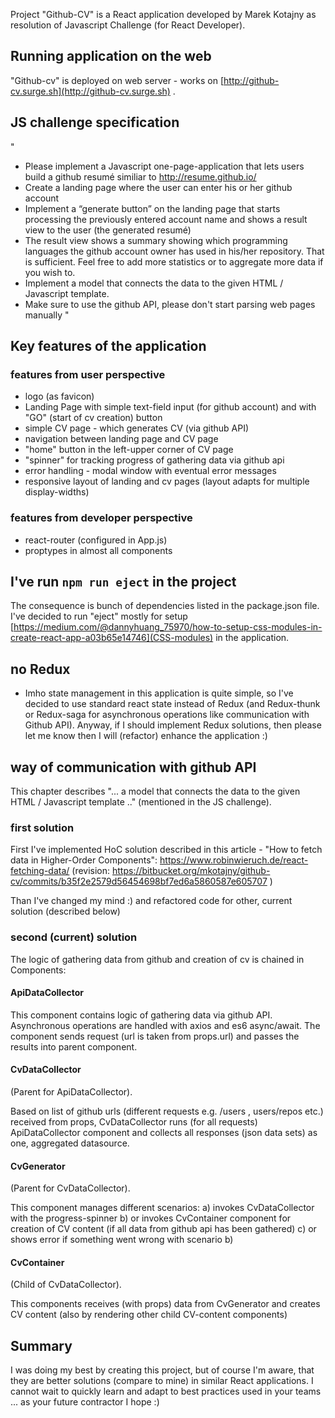 Project "Github-CV" is a React application developed by Marek Kotajny as resolution of Javascript Challenge (for React Developer).

## Running application on the web
"Github-cv" is deployed on web server - works on [http://github-cv.surge.sh](http://github-cv.surge.sh) .

## JS challenge specification
"
- Please implement a Javascript one-page-application that lets users build a github
resumé similiar to http://resume.github.io/
- Create a landing page where the user can enter his or her github account
- Implement a “generate button” on the landing page that starts processing the
previously entered account name and shows a result view to the user (the
generated resumé)
- The result view shows a summary showing which programming languages the
github account owner has used in his/her repository. That is sufficient. Feel free to
add more statistics or to aggregate more data if you wish to.  
- Implement a model that connects the data to the given HTML / Javascript
template. 
- Make sure to use the github API, please don't start parsing web pages manually
"

## Key features of the application

### features from user perspective
- logo (as favicon)
- Landing Page with simple text-field input (for github account) and with "GO" (start of cv creation) button
- simple CV page - which generates CV (via github API) 
- navigation between landing page and CV page
- "home" button in the left-upper corner of CV page
- "spinner" for tracking progress of gathering data via github api
- error handling - modal window with eventual error messages
- responsive layout of landing and cv pages (layout adapts for multiple display-widths)
 
### features from developer perspective
- react-router (configured in App.js) 
- proptypes in almost all components

## I've run `npm run eject` in the project
The consequence is bunch of dependencies listed in the package.json file.
I've decided to run "eject" mostly for setup [https://medium.com/@dannyhuang_75970/how-to-setup-css-modules-in-create-react-app-a03b65e14746](CSS-modules) in the application.

## no Redux
- Imho state management in this application is quite simple, so I've decided to use standard react state instead of Redux (and Redux-thunk or Redux-saga for asynchronous operations like communication with Github API). Anyway, if I should implement Redux solutions, then please let me know then I will (refactor) enhance the application :)

## way of communication with github API

This chapter describes  "... a model that connects the data to the given HTML / Javascript
template .." (mentioned in the JS challenge). 

### first solution

First I've implemented HoC solution described in this article - "How to fetch data in Higher-Order Components": https://www.robinwieruch.de/react-fetching-data/
(revision: https://bitbucket.org/mkotajny/github-cv/commits/b35f2e2579d56454698bf7ed6a5860587e605707 )

Than I've changed my mind :) and refactored code for other, current solution (described below)

### second (current) solution

The logic of gathering data from github and creation of cv is chained in Components:

#### ApiDataCollector
This component contains logic of gathering data via github API.
Asynchronous operations are handled with axios and es6 async/await.
The component sends request (url is taken from props.url) and passes the results into parent component.

#### CvDataCollector
(Parent for ApiDataCollector).

Based on list of github urls (different requests e.g. /users , users/repos etc.) received from props, CvDataCollector runs (for all requests) ApiDataCollector component and collects all responses (json data sets) as one, aggregated datasource.

#### CvGenerator
(Parent for CvDataCollector).

This component manages different scenarios:
a) invokes CvDataCollector with the progress-spinner
b) or invokes CvContainer component for creation of CV content (if all data from github api has been gathered)
c) or shows error if something went wrong with scenario b)

#### CvContainer
(Child of CvDataCollector).

This components receives (with props) data from CvGenerator and creates CV content (also by rendering other child CV-content components)

## Summary
I was doing my best by creating this project, but of course I'm aware, that they are better solutions (compare to mine) in similar React applications. I cannot wait to quickly learn and adapt to best practices used in your teams ... as your future contractor I hope :)
